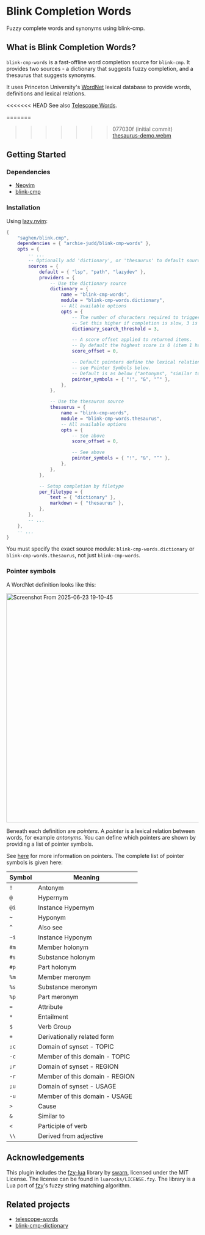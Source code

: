 # Blink Completion Words

Fuzzy complete words and synonyms using blink-cmp. 

## What is Blink Completion Words?

`blink-cmp-words` is a fast-offline word completion source for `blink-cmp`. It provides two sources - a dictionary that suggests fuzzy completion, and a thesaurus that suggests synonyms.

It uses Princeton University's [WordNet](https://wordnet.princeton.edu/) lexical database to provide words, definitions and lexical relations.

<<<<<<< HEAD
See also [Telescope Words](https://github.com/archie-judd/telescope-words.nvim).

=======
>>>>>>> 077030f (initial commit)
[thesaurus-demo.webm](https://github.com/user-attachments/assets/e0695ce1-aae9-4ed8-8b8d-b09ac1b72994)

## Getting Started

### Dependencies

- [Neovim](https://github.com/neovim/neovim)
- [blink-cmp](https://github.com/Saghen/blink.cmp)

### Installation

Using [lazy.nvim](https://github.com/folke/lazy.nvim):

```lua
{
	"saghen/blink.cmp",
	dependencies = { "archie-judd/blink-cmp-words" },
	opts = {
		-- ...
		-- Optionally add 'dictionary', or 'thesaurus' to default sources
		sources = {
			default = { "lsp", "path", "lazydev" },
			providers = {
				-- Use the dictionary source
				dictionary = {
					name = "blink-cmp-words",
					module = "blink-cmp-words.dictionary",
					-- All available options
					opts = {
						-- The number of characters required to trigger completion. 
						-- Set this higher if completion is slow, 3 is default.
						dictionary_search_threshold = 3,

						-- A score offset applied to returned items. 
						-- By default the highest score is 0 (item 1 has a score of -1, item 2 of -2 etc..).
						score_offset = 0,

						-- Default pointers define the lexical relations listed under each definition,
						-- see Pointer Symbols below.
						-- Default is as below ("antonyms", "similar to" and "also see").
						pointer_symbols = { "!", "&", "^" },
					},
				},

				-- Use the thesaurus source
				thesaurus = {
					name = "blink-cmp-words",
					module = "blink-cmp-words.thesaurus",
					-- All available options
					opts = {
						-- See above
						score_offset = 0,

						-- See above
						pointer_symbols = { "!", "&", "^" },
					},
				},
			},

			-- Setup completion by filetype
			per_filetype = {
				text = { "dictionary" },
				markdown = { "thesaurus" },
			},
		},
		-- ...
	},
	-- ...
}
```

You must specify the exact source module: `blink-cmp-words.dictionary` or `blink-cmp-words.thesaurus`, not just `blink-cmp-words`.


### Pointer symbols

A WordNet definition looks like this:

<img width="600" alt="Screenshot From 2025-06-23 19-10-45" src="https://github.com/user-attachments/assets/8a59024d-a470-4a24-8055-21534b9698ef" />

Beneath each definition are _pointers_. A _pointer_ is a lexical relation between words, for example _antonyms_. You can
define which pointers are shown by providing a list of pointer symbols.

See [here](https://wordnet.princeton.edu/documentation/wninput5wn) for more information on pointers. The complete list of pointer symbols is given here:

| Symbol | Meaning                        |
| ------ | ------------------------------ |
| `!`    | Antonym                        |
| `@`    | Hypernym                       |
| `@i`   | Instance Hypernym              |
| `~`    | Hyponym                        |
| `^`    | Also see                       |
| `~i`   | Instance Hyponym               |
| `#m`   | Member holonym                 |
| `#s`   | Substance holonym              |
| `#p`   | Part holonym                   |
| `%m`   | Member meronym                 |
| `%s`   | Substance meronym              |
| `%p`   | Part meronym                   |
| `=`    | Attribute                      |
| `*`    | Entailment                     |
| `$`    | Verb Group                     |
| `+`    | Derivationally related form    |
| `;c`   | Domain of synset - TOPIC       |
| `-c`   | Member of this domain - TOPIC  |
| `;r`   | Domain of synset - REGION      |
| `-r`   | Member of this domain - REGION |
| `;u`   | Domain of synset - USAGE       |
| `-u`   | Member of this domain - USAGE  |
| `>`    | Cause                          |
| `&`    | Similar to                     |
| `<`    | Participle of verb             |
| `\\`   | Derived from adjective         |

## Acknowledgements

This plugin includes the [fzy-lua](https://github.com/swarn/fzy-lua) library by [swarn](https://github.com/swarn), licensed under the MIT License.
The license can be found in `luarocks/LICENSE.fzy`. The library is a Lua port of [fzy](https://github.com/jhawthorn/fzy)'s fuzzy string matching algorithm.

## Related projects

- [telescope-words](https://github.com/archie-judd/telescope-words.nvim)
- [blink-cmp-dictionary](https://github.com/Kaiser-Yang/blink-cmp-dictionary)
